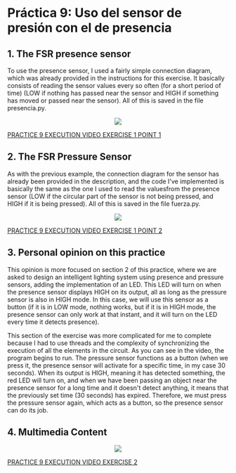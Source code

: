 # Práctica 9: Uso del sensor de presión con el de presencia

## 1. The FSR presence sensor

To use the presence sensor, I used a fairly simple connection diagram, which was already provided in the instructions for this exercise. It basically consists of reading the sensor values ​​every so often (for a short period of time) (LOW if nothing has passed near the sensor and HIGH if something has moved or passed near the sensor). All of this is saved in the file presencia.py.

<p align="center">
  <img src="https://github.com/aleon2020/SYA_2022-2023/blob/main/Pr%C3%A1cticas/Pr%C3%A1ctica%209:%20Uso%20del%20sensor%20de%20presi%C3%B3n%20junto%20con%20el%20de%20presencia/media/Imagen%20Circuito%20Pr%C3%A1ctica%209%20Ejercicio%201%20Apartado%201.jpg?raw=true">
</p>

[PRACTICE 9 EXECUTION VIDEO EXERCISE 1 POINT 1](https://github.com/aleon2020/SYA_2022-2023/blob/main/Pr%C3%A1cticas/Pr%C3%A1ctica%209%3A%20Uso%20del%20sensor%20de%20presi%C3%B3n%20junto%20con%20el%20de%20presencia/media/Video%20Ejecuci%C3%B3n%20Pr%C3%A1ctica%209%20Ejercicio%201%20Apartado%201.mp4)

## 2. The FSR Pressure Sensor

As with the previous example, the connection diagram for the sensor has already been provided in the description, and the code I've implemented is basically the same as the one I used to read the values ​​from the presence sensor (LOW if the circular part of the sensor is not being pressed, and HIGH if it is being pressed). All of this is saved in the file fuerza.py.

<p align="center">
  <img src="https://github.com/aleon2020/SYA_2022-2023/blob/main/Pr%C3%A1cticas/Pr%C3%A1ctica%209:%20Uso%20del%20sensor%20de%20presi%C3%B3n%20junto%20con%20el%20de%20presencia/media/Imagen%20Circuito%20Pr%C3%A1ctica%209%20Ejercicio%201%20Apartado%202.jpg?raw=true">
</p>

[PRACTICE 9 EXECUTION VIDEO EXERCISE 1 POINT 2](https://github.com/aleon2020/SYA_2022-2023/blob/main/Pr%C3%A1cticas/Pr%C3%A1ctica%209%3A%20Uso%20del%20sensor%20de%20presi%C3%B3n%20junto%20con%20el%20de%20presencia/media/Video%20Ejecuci%C3%B3n%20Pr%C3%A1ctica%209%20Ejercicio%201%20Apartado%202.mp4)

## 3. Personal opinion on this practice

This opinion is more focused on section 2 of this practice, where we are asked to design an intelligent lighting system using presence and pressure sensors, adding the implementation of an LED. This LED will turn on when the presence sensor displays HIGH on its output, all as long as the pressure sensor is also in HIGH mode. In this case, we will use this sensor as a button (if it is in LOW mode, nothing works, but if it is in HIGH mode, the presence sensor can only work at that instant, and it will turn on the LED every time it detects presence).

This section of the exercise was more complicated for me to complete because I had to use threads and the complexity of synchronizing the execution of all the elements in the circuit. As you can see in the video, the program begins to run. The pressure sensor functions as a button (when we press it, the presence sensor will activate for a specific time, in my case 30 seconds). When its output is HIGH, meaning it has detected something, the red LED will turn on, and when we have been passing an object near the presence sensor for a long time and it doesn't detect anything, it means that the previously set time (30 seconds) has expired. Therefore, we must press the pressure sensor again, which acts as a button, so the presence sensor can do its job.

## 4. Multimedia Content

<p align="center">
  <img src="https://github.com/aleon2020/SYA_2022-2023/blob/main/Pr%C3%A1cticas/Pr%C3%A1ctica%209:%20Uso%20del%20sensor%20de%20presi%C3%B3n%20junto%20con%20el%20de%20presencia/media/Imagen%20Circuito%20Pr%C3%A1ctica%209%20Ejercicio%202.jpg?raw=true">
</p>

[PRACTICE 9 EXECUTION VIDEO EXERCISE 2](https://github.com/aleon2020/SYA_2022-2023/blob/main/Pr%C3%A1cticas/Pr%C3%A1ctica%209%3A%20Uso%20del%20sensor%20de%20presi%C3%B3n%20junto%20con%20el%20de%20presencia/media/Video%20Ejecuci%C3%B3n%20Pr%C3%A1ctica%209%20Ejercicio%202.mp4)
